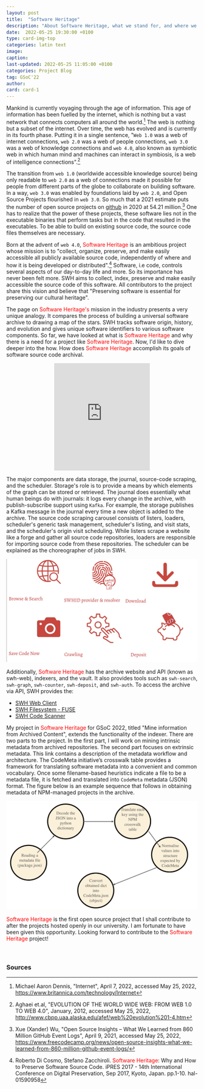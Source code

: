 ```yaml
---
layout: post
title:  "Software Heritage"
description: "About Software Heritage, what we stand for, and where we are headed"
date:  2022-05-25 19:30:00 +0100
type: card-img-top
categories: latin text
image: 
caption:
last-updated: 2022-05-25 11:05:00 +0100
categories: Project Blog
tag: GSoC'22
author:
card: card-1
---
```


Mankind is currently voyaging through the age of information. This age of information has been fuelled by the internet, which is nothing but a vast network that connects computers all around the world.[^1] The web is nothing but a subset of the internet. Over time, the web has evolved and is currently in its fourth phase. Putting it in a single sentence, "`Web 1.0` was a web of internet connections, `web 2.0` was a web of people connections, `web 3.0` was a web of knowledge connections and `web 4.0`, also known as symbiotic web in which human mind and machines can interact in symbiosis, is a web of intelligence connections".[^2]

[^1]: Michael Aaron Dennis, "Internet", April 7, 2022, accessed May 25, 2022, https://www.britannica.com/technology/Internet
[^2]: Aghaei et.al, "EVOLUTION OF THE WORLD WIDE WEB: FROM WEB 1.0 TO WEB 4.0", January, 2012, accessed May 25, 2022, http://www.cbpp.uaa.alaska.edu/afef/web%20evolution%201-4.htm

The transition from `web 1.0` (worldwide accessible knowledge source) being only readable to `web 2.0` as a web of connections made it possible for people from different parts of the globe to collaborate on building software. In a way, `web 3.0` was enabled by foundations laid by `web 2.0`, and Open Source Projects flourished in `web 3.0`. So much that a 2021 estimate puts the number of open source projects on [github](https://github.com/) in 2020 at 54.21 million.[^3] One has to realize that the power of these projects, these software lies not in the executable binaries that perform tasks but in the code that resulted in the executables. To be able to build on existing source code, the source code files themselves are necessary.

[^3]: Xue (Xander) Wu, "Open Source Insights – What We Learned from 860 Million GitHub Event Logs", April 9, 2021, accessed May 25, 2022, https://www.freecodecamp.org/news/open-source-insights-what-we-learned-from-860-million-github-event-logs/


Born at the advent of `web 4.0`, <span style="color:red">Software Heritage</span> is an ambitious project whose mission is to "collect, organize, preserve, and make easily accessible all publicly available source code, independently of where and how it is being developed or distributed".[^4] Software, i.e code, controls several aspects of our day-to-day life and more. So its importance has never been felt more. SWH aims to collect, index, preserve and make easily accessible the source code of this software. All contributors to the project share this vision and believe that "Preserving software is essential for preserving our cultural heritage".

[^4]: Roberto Di Cosmo, Stefano Zacchiroli. <span style="color:red">Software Heritage</span>: Why and How to Preserve Software Source Code. iPRES 2017 - 14th International Conference on Digital Preservation, Sep 2017, Kyoto, Japan. pp.1-10. hal-01590958

The page on <span style="color:red">Software Heritage's</span> mission in the industry presents a very unique analogy. It compares the process of building a universal software archive to drawing a map of the stars. SWH tracks software origin, history, and evolution and gives unique software identifiers to various software components. So far, we have looked at what is <span style="color:red">Software Heritage</span> and why there is a need for a project like <span style="color:red">Software Heritage</span>. Now, I'd like to dive deeper into the how. How does <span style="color:red">Software Heritage</span> accomplish its goals of software source code archival.

<div style="width:50%;height:0;padding-bottom:56%;position:relative;" align = center><iframe src="https://giphy.com/embed/2A4AuksVMmWXKfJjGl" width="100%" height="100%" style="position:absolute" frameBorder="0" class="giphy-embed" allowFullScreen></iframe></div><p><a href="https://giphy.com/gifs/internet-cyberspace-surfing-the-net-2A4AuksVMmWXKfJjGl"></a></p>

The major components are data storage, the journal, source-code scraping, and the scheduler. Storage's role is to provide a means by which elements of the graph can be stored or retrieved. The journal does essentially what human beings do with journals: it logs every change in the archive, with publish-subscribe support using `Kafka`. For example, the storage publishes a Kafka message in the journal every time a new object is added to the archive. The source code scraping carousel consists of listers, loaders, scheduler's generic task management, scheduler's listing, and visit stats, and the scheduler's origin visit scheduling. While listers scrape a website like a forge and gather all source code repositories, loaders are responsible for importing source code from these repositories. The scheduler can be explained as the choreographer of jobs in SWH.

<img src="/assets/img/posts/2022-05-26-Software-Heritage/img2.png" alt="drawing" width="600"/>

Additionally, <span style="color:red">Software Heritage</span> has the archive website and API (known as swh-web), indexers, and the vault. It also provides tools such as `swh-search`, `swh-graph`, `swh-counter`, `swh-deposit`, and `swh-auth`. To access the archive via API, SWH provides the:
- [SWH Web Client](https://docs.softwareheritage.org/devel/swh-web-client/index.html#swh-web-client)
- [SWH Filesystem - FUSE](https://docs.softwareheritage.org/devel/swh-fuse/index.html#swh-fuse)
- [SWH Code Scanner](https://docs.softwareheritage.org/devel/swh-scanner/index.html#swh-scanner)

My project in <span style="color:red">Software Heritage</span> for GSoC 2022, titled "Mine information from Archived Content", extends the functionality of the indexer. There are two parts to the project. In the first part, I will work on mining intrinsic metadata from archived repositories. The second part focuses on extrinsic metadata. This link contains a description of the metadata workflow and architecture. The CodeMeta initiative’s crosswalk table provides a framework for translating software metadata into a convenient and common vocabulary. Once some filename-based heuristics indicate a file to be a metadata file, it is fetched and translated into `CodeMeta` metadata (JSON) format. The figure below is an example sequence that follows in obtaining metadata of NPM-managed projects in the archive.

<img src="/assets/img/posts/2022-05-26-Software-Heritage/img1.png" alt="drawing" width="600"/>

<span style="color:red">Software Heritage</span> is the first open source project that I shall contribute to after the projects hosted openly in our university. I am fortunate to have been given this opportunity. Looking forward to contribute to the <span style="color:red">Software Heritage</span> project!
<br>
<br>
<br>
### Sources


<!-- ![alt text for screen readers]( "Text to show on mouseover") -->